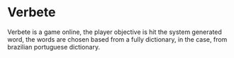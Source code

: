 # Verbete
 Verbete is a game online, the player objective is hit the system generated word, the words are chosen based from a fully dictionary, in the case, from brazilian portuguese dictionary.
